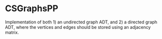 # CSGraphsPP
Implementation of both 1) an undirected graph ADT, and 2) a directed graph ADT, where the vertices and edges should be stored using an adjacency matrix. 
